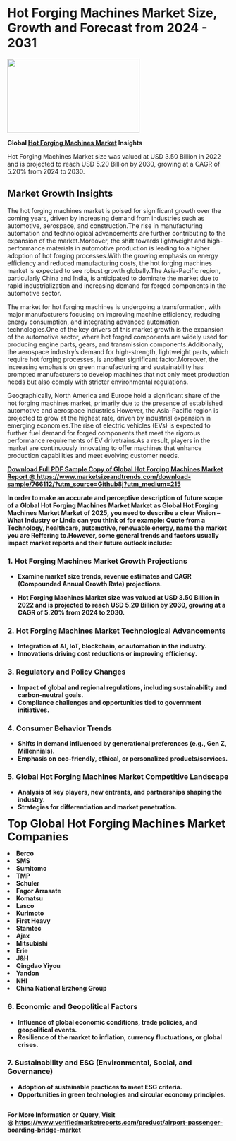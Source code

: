 <H1>Hot Forging Machines Market Size, Growth and Forecast from 2024 - 2031</H1><img class="aligncenter size-medium wp-image-584254" src="https://thirdeyenews.in/wp-content/uploads/2024/09/Global-Market-Research-300x168.jpeg" alt="" width="300" height="168" /><p><strong>Global&nbsp;<a href="https://www.marketsizeandtrends.com/download-sample/766112/?utm_source=Github8j?utm_medium=215">Hot Forging Machines Market</a> Insights</strong></p><p>Hot Forging Machines Market size was valued at USD 3.50 Billion in 2022 and is projected to reach USD 5.20 Billion by 2030, growing at a CAGR of 5.20% from 2024 to 2030.</p><p><h2>Market Growth Insights</h2> <p>The hot forging machines market is poised for significant growth over the coming years, driven by increasing demand from industries such as automotive, aerospace, and construction.The rise in manufacturing automation and technological advancements are further contributing to the expansion of the market.Moreover, the shift towards lightweight and high-performance materials in automotive production is leading to a higher adoption of hot forging processes.With the growing emphasis on energy efficiency and reduced manufacturing costs, the hot forging machines market is expected to see robust growth globally.The Asia-Pacific region, particularly China and India, is anticipated to dominate the market due to rapid industrialization and increasing demand for forged components in the automotive sector.</p> <p><strong><a href="download-sample-link"></a></strong></p> <p>The market for hot forging machines is undergoing a transformation, with major manufacturers focusing on improving machine efficiency, reducing energy consumption, and integrating advanced automation technologies.One of the key drivers of this market growth is the expansion of the automotive sector, where hot forged components are widely used for producing engine parts, gears, and transmission components.Additionally, the aerospace industry’s demand for high-strength, lightweight parts, which require hot forging processes, is another significant factor.Moreover, the increasing emphasis on green manufacturing and sustainability has prompted manufacturers to develop machines that not only meet production needs but also comply with stricter environmental regulations.</p> <p>Geographically, North America and Europe hold a significant share of the hot forging machines market, primarily due to the presence of established automotive and aerospace industries.However, the Asia-Pacific region is projected to grow at the highest rate, driven by industrial expansion in emerging economies.The rise of electric vehicles (EVs) is expected to further fuel demand for forged components that meet the rigorous performance requirements of EV drivetrains.As a result, players in the market are continuously innovating to offer machines that enhance production capabilities and meet evolving customer needs.</p> <p><strong><a href="get-more-link"></p><p><span class=""><strong>Download Full PDF Sample Copy of Global Hot Forging Machines Market Report</strong> @ <a href="https://www.marketsizeandtrends.com/download-sample/766112/?utm_source=Github8j?utm_medium=215" target="_blank">https://www.marketsizeandtrends.com/download-sample/766112/?utm_source=Github8j?utm_medium=215</a></span></p><p>In order to make an accurate and perceptive description of future scope of a Global&nbsp;Hot Forging Machines Market Market as Global&nbsp;Hot Forging Machines Market Market of 2025, you need to describe a clear Vision &ndash; What Industry or Linda can you think of for example: Quote from a Technology, healthcare, automotive, renewable energy, name the market you are Reffering to.However, some general trends and factors usually impact market reports and their future outlook include:</p><h3>1.&nbsp;<strong>Hot Forging Machines Market Growth Projections</strong></h3><ul><li>Examine market size trends, revenue estimates and CAGR (Compounded Annual Growth Rate) projections.</li><li><p>Hot Forging Machines Market size was valued at USD 3.50 Billion in 2022 and is projected to reach USD 5.20 Billion by 2030, growing at a CAGR of 5.20% from 2024 to 2030.</p></li></ul><h3>2.&nbsp;<strong>Hot Forging Machines Market Technological Advancements</strong></h3><ul><li>Integration of AI, IoT, blockchain, or automation in the industry.</li><li>Innovations driving cost reductions or improving efficiency.</li></ul><h3>3.&nbsp;<strong>Regulatory and Policy Changes</strong></h3><ul><li>Impact of global and regional regulations, including sustainability and carbon-neutral goals.</li><li>Compliance challenges and opportunities tied to government initiatives.</li></ul><h3>4.&nbsp;<strong>Consumer Behavior Trends</strong></h3><ul><li>Shifts in demand influenced by generational preferences (e.g., Gen Z, Millennials).</li><li>Emphasis on eco-friendly, ethical, or personalized products/services.</li></ul><h3>5.&nbsp;<strong>Global Hot Forging Machines Market Competitive Landscape</strong></h3><ul><li>Analysis of key players, new entrants, and partnerships shaping the industry.</li><li>Strategies for differentiation and market penetration.</li></ul><p data-pm-slice="1 1 []"><span style="color: inherit; font-family: inherit; font-size: 25px;">Top Global Hot Forging Machines Market Companies</span></p><div class="" data-test-id=""><p><li>Berco</li><li> SMS</li><li> Sumitomo</li><li> TMP</li><li> Schuler</li><li> Fagor Arrasate</li><li> Komatsu</li><li> Lasco</li><li> Kurimoto</li><li> First Heavy</li><li> Stamtec</li><li> Ajax</li><li> Mitsubishi</li><li> Erie</li><li> J&H</li><li> Qingdao Yiyou</li><li> Yandon</li><li> NHI</li><li> China National Erzhong Group</li></p></div><h3>6.&nbsp;<strong>Economic and Geopolitical Factors</strong></h3><ul><li>Influence of global economic conditions, trade policies, and geopolitical events.</li><li>Resilience of the market to inflation, currency fluctuations, or global crises.</li></ul><h3>7.&nbsp;<strong>Sustainability and ESG (Environmental, Social, and Governance)</strong></h3><ul><li>Adoption of sustainable practices to meet ESG criteria.</li><li>Opportunities in green technologies and circular economy principles.</li></ul><h2><strong style="font-size: 14px;">For More Information or Query, Visit @&nbsp;</strong><a style="background-color: #ffffff; font-size: 14px;" href="https://www.marketsizeandtrends.com/report/hot-forging-machines-market/" target="_blank">https://www.verifiedmarketreports.com/product/airport-passenger-boarding-bridge-market</a></h2>